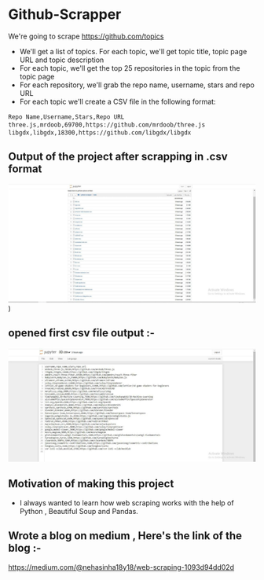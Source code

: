 # Github-Scrapper

We're going to scrape https://github.com/topics <br/>
- We'll get a list of topics. For each topic, we'll get topic title, topic page URL and topic description<br/>
- For each topic, we'll get the top 25 repositories in the topic from the topic page</br>
- For each repository, we'll grab the repo name, username, stars and repo URL</br>
- For each topic we'll create a CSV file in the following format:</br>
```
Repo Name,Username,Stars,Repo URL
three.js,mrdoob,69700,https://github.com/mrdoob/three.js
libgdx,libgdx,18300,https://github.com/libgdx/libgdx
```

## Output of the project after scrapping in .csv format

![GitHub Logo](Scrapping_1.jpeg))

## opened first csv file output :- 
![GitHub Logo](Scrapping_2.jpeg)

## Motivation of making this project 
- I always wanted to learn how web scraping works with the help of Python , Beautiful Soup and Pandas.

## Wrote a blog on medium , Here's the link of the blog :-
https://medium.com/@nehasinha18y18/web-scraping-1093d94dd02d
